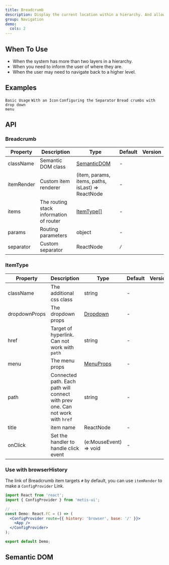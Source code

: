 ```yaml
---
title: Breadcrumb
description: Display the current location within a hierarchy. And allow going back to states higher up in the hierarchy.
group: Navigation
demo:
  cols: 2
---
```


## When To Use

- When the system has more than two layers in a hierarchy.
- When you need to inform the user of where they are.
- When the user may need to navigate back to a higher level.

## Examples

<!-- prettier-ignore -->
<code src="./demo/basic.tsx">Basic Usage</code>
<code src="./demo/withIcon.tsx">With an Icon</code>
<code src="./demo/separator.tsx">Configuring the Separator</code>
<code src="./demo/overlay.tsx">Bread crumbs with drop down menu</code>

## API

### Breadcrumb

| Property | Description | Type | Default | Version |
| --- | --- | --- | --- | --- |
| className | Semantic DOM class | [SemanticDOM](#semantic-dom) | - |  |
| itemRender | Custom item renderer | (item, params, items, paths, isLast) => ReactNode | - |  |
| items | The routing stack information of router | [ItemType\[\]](#ItemType) | - |  |
| params | Routing parameters | object | - |  |
| separator | Custom separator | ReactNode | `/` |  |

### ItemType

| Property | Description | Type | Default | Version |
| --- | --- | --- | --- | --- |
| className | The additional css class | string | - |  |
| dropdownProps | The dropdown props | [Dropdown](/components/dropdown) | - |  |
| href | Target of hyperlink. Can not work with `path` | string | - |  |
| menu | The menu props | [MenuProps](/components/menu/#api) | - |  |
| path | Connected path. Each path will connect with prev one. Can not work with `href` | string | - |  |
| title | item name | ReactNode | - |  |
| onClick | Set the handler to handle click event | (e:MouseEvent) => void | - |  |

### Use with browserHistory

The link of Breadcrumb item targets `#` by default, you can use `itemRender` to make a `ConfigProvider` Link.

```jsx
import React from 'react';
import { ConfigProvider } from 'metis-ui';

// ...
const Demo: React.FC = () => (
  <ConfigProvider route={{ history: 'browser', base: '/' }}>
    <App />
  </ConfigProvider>
);

export default Demo;
```

## Semantic DOM

<code src="./demo/_semantic.tsx" simplify></code>
